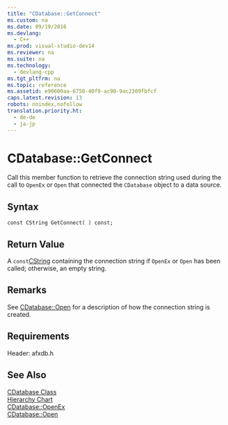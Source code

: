 ```yaml
---
title: "CDatabase::GetConnect"
ms.custom: na
ms.date: 09/19/2016
ms.devlang: 
  - C++
ms.prod: visual-studio-dev14
ms.reviewer: na
ms.suite: na
ms.technology: 
  - devlang-cpp
ms.tgt_pltfrm: na
ms.topic: reference
ms.assetid: e90600aa-6758-40f9-ac90-9ac2309fbfcf
caps.latest.revision: 13
robots: noindex,nofollow
translation.priority.ht: 
  - de-de
  - ja-jp
---
```

# CDatabase::GetConnect
Call this member function to retrieve the connection string used during the call to `OpenEx` or `Open` that connected the `CDatabase` object to a data source.  
  
## Syntax  
  
```  
const CString GetConnect( ) const;  
```  
  
## Return Value  
 A `const`[CString](../vs140/CStringT-Class.md) containing the connection string if `OpenEx` or `Open` has been called; otherwise, an empty string.  
  
## Remarks  
 See [CDatabase::Open](../vs140/CDatabase--Open.md) for a description of how the connection string is created.  
  
## Requirements  
 Header: afxdb.h  
  
## See Also  
 [CDatabase Class](../vs140/CDatabase-Class.md)   
 [Hierarchy Chart](../vs140/Hierarchy-Chart.md)   
 [CDatabase::OpenEx](../vs140/CDatabase--OpenEx.md)   
 [CDatabase::Open](../vs140/CDatabase--Open.md)